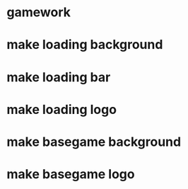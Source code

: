 # gamework
# make loading background
# make loading bar
# make loading logo
# make basegame background
# make basegame logo
